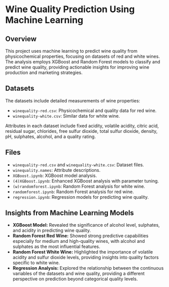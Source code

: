 # Wine Quality Prediction Using Machine Learning

## Overview
This project uses machine learning to predict wine quality from physicochemical properties, focusing on datasets of red and white wines. The analysis employs XGBoost and Random Forest models to classify and predict wine quality, providing actionable insights for improving wine production and marketing strategies.

## Datasets
The datasets include detailed measurements of wine properties:
- `winequality-red.csv`: Physicochemical and quality data for red wine.
- `winequality-white.csv`: Similar data for white wine.

Attributes in each dataset include fixed acidity, volatile acidity, citric acid, residual sugar, chlorides, free sulfur dioxide, total sulfur dioxide, density, pH, sulphates, alcohol, and a quality rating.

## Files
- `winequality-red.csv` and `winequality-white.csv`: Dataset files.
- `winequality.names`: Attribute descriptions.
- `XGBoost.ipynb`: XGBoost model analysis.
- `(4)XGBoost.ipynb`: Enhanced XGBoost analysis with parameter tuning.
- `(w)randomforest.ipynb`: Random Forest analysis for white wine.
- `randomforest.ipynb`: Random Forest analysis for red wine.
- `regression.ipynb`: Regression models for predicting wine quality.

## Insights from Machine Learning Models
- **XGBoost Model:** Revealed the significance of alcohol level, sulphates, and acidity in predicting wine quality. 
- **Random Forest Red Wine:** Showed strong predictive capabilities especially for medium and high-quality wines, with alcohol and sulphates as the most influential features.
- **Random Forest White Wine:** Highlighted the importance of volatile acidity and sulfur dioxide levels, providing insights into quality factors specific to white wine.
- ****Regression Analysis**:** Explored the relationship between the continuous variables of the datasets and wine quality, providing a different perspective on prediction beyond categorical quality levels.